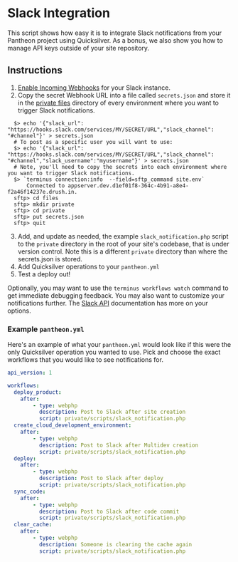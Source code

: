 # Slack Integration #

This script shows how easy it is to integrate Slack notifications from your Pantheon project using Quicksilver. As a bonus, we also show you how to manage API keys outside of your site repository.

## Instructions ##

1. [Enable Incoming Webhooks](https://my.slack.com/services/new/incoming-webhook/) for your Slack instance.
2. Copy the secret Webhook URL into a file called `secrets.json` and store it in the [private files](https://pantheon.io/docs/articles/sites/private-files/) directory of every environment where you want to trigger Slack notifications.

  ```shell
    $> echo '{"slack_url": "https://hooks.slack.com/services/MY/SECRET/URL","slack_channel": "#channel"}' > secrets.json
    # To post as a specific user you will want to use:
    $> echo '{"slack_url": "https://hooks.slack.com/services/MY/SECRET/URL","slack_channel": "#channel","slack_username":"myusername"}' > secrets.json
    # Note, you'll need to copy the secrets into each environment where you want to trigger Slack notifications.
    $> `terminus connection:info  --field=sftp_command site.env`
        Connected to appserver.dev.d1ef01f8-364c-4b91-a8e4-f2a46f14237e.drush.in.
    sftp> cd files  
    sftp> mkdir private
    sftp> cd private
    sftp> put secrets.json
    sftp> quit
  ```

3. Add, and update as needed, the example `slack_notification.php` script to the `private` directory in the root of your site's codebase, that is under version control. Note this is a different `private` directory than where the secrets.json is stored.
4. Add Quicksilver operations to your `pantheon.yml`
5. Test a deploy out!

Optionally, you may want to use the `terminus workflows watch` command to get immediate debugging feedback. You may also want to customize your notifications further. The [Slack API](https://api.slack.com/incoming-webhooks) documentation has more on your options.

### Example `pantheon.yml` ###

Here's an example of what your `pantheon.yml` would look like if this were the only Quicksilver operation you wanted to use.  Pick and choose the exact workflows that you would like to see notifications for.

```yaml
api_version: 1

workflows:
  deploy_product:
    after:
        - type: webphp
          description: Post to Slack after site creation
          script: private/scripts/slack_notification.php
  create_cloud_development_environment:
    after: 
        - type: webphp
          description: Post to Slack after Multidev creation
          script: private/scripts/slack_notification.php
  deploy:
    after:
        - type: webphp
          description: Post to Slack after deploy
          script: private/scripts/slack_notification.php
  sync_code:
    after:
        - type: webphp
          description: Post to Slack after code commit
          script: private/scripts/slack_notification.php
  clear_cache:
    after:
        - type: webphp
          description: Someone is clearing the cache again
          script: private/scripts/slack_notification.php
```

